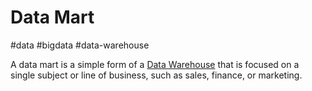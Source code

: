 # Data Mart
#data #bigdata #data-warehouse 

A data mart is a simple form of a [Data Warehouse](Software%20Engineering/Datastores/Big%20Data/Data%20Warehouse.md) that is focused on a single subject or line of business, such as sales, finance, or marketing.